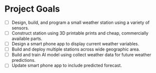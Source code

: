 # Project Goals

- [ ] Design, build, and program a small weather station using a variety of sensors.
- [ ] Construct station using 3D printable prints and cheap, commercially available parts.
- [ ] Design a smart phone app to display current weather variables.
- [ ] Build and deploy multiple stations across wide geographic area.
- [ ] Build and train AI model using collect weather data for future weather predictions.
- [ ] Update smart phone app to include predicted forecast.
